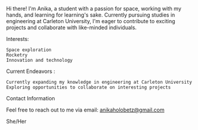 Hi there! I'm Anika, a student with a passion for space, working with my hands, and learning for learning's sake. 
Currently pursuing studies in engineering at Carleton University, I'm eager to contribute to exciting projects and collaborate with like-minded individuals.

Interests:

    Space exploration
    Rocketry
    Innovation and technology

Current Endeavors :

    Currently expanding my knowledge in engineering at Carleton University
    Exploring opportunities to collaborate on interesting projects

Contact Information

Feel free to reach out to me via email: anikaholobetz@gmail.com

She/Her

<!---
anikaholobetz/anikaholobetz is a ✨ special ✨ repository because its `README.md` (this file) appears on your GitHub profile.
You can click the Preview link to take a look at your changes.
--->
